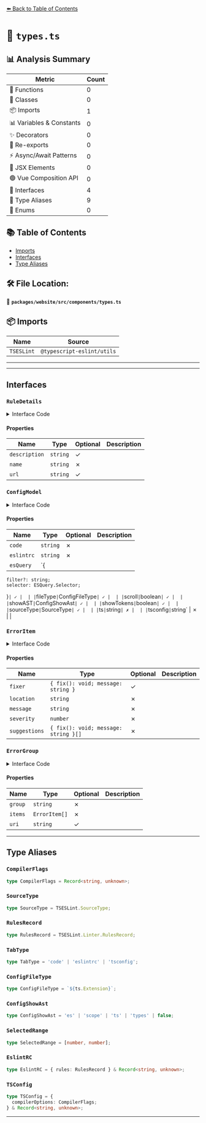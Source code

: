 [⬅️ Back to Table of Contents](../../../../index.md)

# 📄 `types.ts`

## 📊 Analysis Summary

| Metric | Count |
|--------|-------|
| 🔧 Functions | 0 |
| 🧱 Classes | 0 |
| 📦 Imports | 1 |
| 📊 Variables & Constants | 0 |
| ✨ Decorators | 0 |
| 🔄 Re-exports | 0 |
| ⚡ Async/Await Patterns | 0 |
| 💠 JSX Elements | 0 |
| 🟢 Vue Composition API | 0 |
| 📐 Interfaces | 4 |
| 📑 Type Aliases | 9 |
| 🎯 Enums | 0 |

## 📚 Table of Contents

- [Imports](#imports)
- [Interfaces](#interfaces)
- [Type Aliases](#type-aliases)

## 🛠️ File Location:
📂 **`packages/website/src/components/types.ts`**

## 📦 Imports

| Name | Source |
|------|--------|
| `TSESLint` | `@typescript-eslint/utils` |


---


---

## Interfaces

### `RuleDetails`

<details><summary>Interface Code</summary>

```ts
export interface RuleDetails {
  description?: string;
  name: string;
  url?: string;
}
```
</details>

#### Properties

| Name | Type | Optional | Description |
|------|------|----------|-------------|
| `description` | `string` | ✓ |  |
| `name` | `string` | ✗ |  |
| `url` | `string` | ✓ |  |

### `ConfigModel`

<details><summary>Interface Code</summary>

```ts
export interface ConfigModel {
  code: string;
  eslintrc: string;
  esQuery?: {
    filter?: string;
    selector: ESQuery.Selector;
  };
  fileType?: ConfigFileType;
  scroll?: boolean;
  showAST?: ConfigShowAst;
  showTokens?: boolean;
  sourceType?: SourceType;
  ts: string;
  tsconfig: string;
}
```
</details>

#### Properties

| Name | Type | Optional | Description |
|------|------|----------|-------------|
| `code` | `string` | ✗ |  |
| `eslintrc` | `string` | ✗ |  |
| `esQuery` | `{
    filter?: string;
    selector: ESQuery.Selector;
  }` | ✓ |  |
| `fileType` | `ConfigFileType` | ✓ |  |
| `scroll` | `boolean` | ✓ |  |
| `showAST` | `ConfigShowAst` | ✓ |  |
| `showTokens` | `boolean` | ✓ |  |
| `sourceType` | `SourceType` | ✓ |  |
| `ts` | `string` | ✗ |  |
| `tsconfig` | `string` | ✗ |  |

### `ErrorItem`

<details><summary>Interface Code</summary>

```ts
export interface ErrorItem {
  fixer?: { fix(): void; message: string };
  location: string;
  message: string;
  severity: number;
  suggestions: { fix(): void; message: string }[];
}
```
</details>

#### Properties

| Name | Type | Optional | Description |
|------|------|----------|-------------|
| `fixer` | `{ fix(): void; message: string }` | ✓ |  |
| `location` | `string` | ✗ |  |
| `message` | `string` | ✗ |  |
| `severity` | `number` | ✗ |  |
| `suggestions` | `{ fix(): void; message: string }[]` | ✗ |  |

### `ErrorGroup`

<details><summary>Interface Code</summary>

```ts
export interface ErrorGroup {
  group: string;
  items: ErrorItem[];
  uri?: string;
}
```
</details>

#### Properties

| Name | Type | Optional | Description |
|------|------|----------|-------------|
| `group` | `string` | ✗ |  |
| `items` | `ErrorItem[]` | ✗ |  |
| `uri` | `string` | ✓ |  |


---

## Type Aliases

### `CompilerFlags`

```ts
type CompilerFlags = Record<string, unknown>;
```

### `SourceType`

```ts
type SourceType = TSESLint.SourceType;
```

### `RulesRecord`

```ts
type RulesRecord = TSESLint.Linter.RulesRecord;
```

### `TabType`

```ts
type TabType = 'code' | 'eslintrc' | 'tsconfig';
```

### `ConfigFileType`

```ts
type ConfigFileType = `${ts.Extension}`;
```

### `ConfigShowAst`

```ts
type ConfigShowAst = 'es' | 'scope' | 'ts' | 'types' | false;
```

### `SelectedRange`

```ts
type SelectedRange = [number, number];
```

### `EslintRC`

```ts
type EslintRC = { rules: RulesRecord } & Record<string, unknown>;
```

### `TSConfig`

```ts
type TSConfig = {
  compilerOptions: CompilerFlags;
} & Record<string, unknown>;
```


---